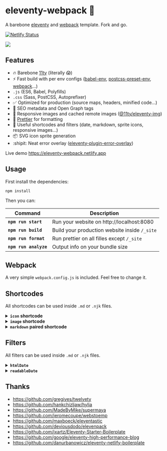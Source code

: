 # eleventy-webpack :balloon:

A barebone [eleventy](https://www.11ty.dev/) and [webpack](https://webpack.js.org/) template. Fork and go.

[![Netlify Status](https://api.netlify.com/api/v1/badges/c952af3b-547a-40a6-a999-a7966a846b2c/deploy-status)](https://app.netlify.com/sites/eleventy-webpack/deploys)

![](https://user-images.githubusercontent.com/447956/82975961-e47f6680-9fab-11ea-9c5c-cdfb6ef2932c.png)

## Features

- :fire: Barebone [11ty](https://www.11ty.dev/) (literally :scream:)
- :zap: Fast build with per env configs ([babel-env](https://babeljs.io/docs/en/babel-preset-env), [postcss-preset-env](https://github.com/csstools/postcss-preset-env), [webpack](https://webpack.js.org/configuration/#use-different-configuration-file)...)
- `.js` (ES6, Babel, Polyfills)
- `.css` (Sass, PostCSS, Autoprefixer)
- :white_check_mark: Optimized for production (source maps, headers, minified code...)
- :robot: SEO metadata and Open Graph tags
- :camera_flash: Responsive images and cached remote images ([@11ty/eleventy-img](https://github.com/11ty/eleventy-img))
- :art: [Prettier](https://prettier.io/) for formatting
- :memo: Useful shortcodes and filters (date, markdown, sprite icons, responsive images...)
- :package: SVG icon sprite generation
- :shipit: Neat error overlay ([eleventy-plugin-error-overlay](https://github.com/stevenpetryk/eleventy-plugin-error-overlay))

Live demo https://eleventy-webpack.netlify.app

## Usage

First install the dependencies:

```sh
npm install
```

Then you can:

| Command               | Description                                   |
| --------------------- | --------------------------------------------- |
| **`npm run start`**   | Run your website on http://localhost:8080     |
| **`npm run build`**   | Build your production website inside `/_site` |
| **`npm run format`**  | Run prettier on all filles except `/_site`    |
| **`npm run analyze`** | Output info on your bundle size               |


## Webpack

A very simple `webpack.config.js` is included. Feel free to change it.

## Shortcodes

All shortcodes can be used inside `.md` or `.njk` files.

<details>
<summary><strong><code>icon</code> shortcode</strong></summary>
<br>

Any SVG added to `src/assets/icons` is bundled into a symbol sprite file and made available through this shortcode.
```html
<!-- Assuming `src/assets/icons/github.svg` exist -->
<p>{% icon "github" %} Github icon</p>
<!-- Will be rendered as -->
<svg class="icon icon--github" role="img" aria-hidden="true">
  <use xlink:href="/assets/images/sprite.svg#github"></use>
</svg>
```
___
</details>

<details>
<summary><strong><code>image</code> shortcode</strong></summary>
<br>

Will create a WebP version of the image (assuming it is not already) and the corresponding JPEG / PNG. Both will be created in multiple sensible sizes (assuming the image is big enough).

```html
<!-- Assuming `src/assets/images/mountains.jpeg` of width 338px exist -->
{% image "mountains.jpeg", "Picture of someone on top of a mountain" %}
<!-- Will be rendered as -->
<picture>
  <source type="image/png" srcset="/assets/images/678868de-320.png 320w, /assets/images/678868de.png 338w" sizes="90vw, (min-width: 1280px) 1152px">
  <source type="image/webp" srcset="/assets/images/678868de-320.webp 320w, /assets/images/678868de.webp 338w" sizes="90vw, (min-width: 1280px) 1152px">
  <img loading="lazy" src="/assets/images/678868de-320.png" alt="Picture of someone on top of a mountain" width="320" height="580">
</picture>
```
___
</details>

<details>
<summary><strong><code>markdown</code> paired shortcode</strong></summary>
<br>

Embed markdown inside your `.njk` files.

```html
{% markdown %}
Let's you use **Markdown** like _this_.
Or with includes {%- include 'content.md' -%}.
{% endmarkdown %}
```
___
</details>

## Filters

All filters can be used inside `.md` or `.njk` files.

<details>
<summary><strong><code>htmlDate</code></strong></summary>
<br>

Transform the passed date to a valid html date:

```html
<!-- Assuming page.date is a javascript date -->
{{ page.date | htmlDate }}
<!-- Will be rendered as -->
2020-11-03
```
___
</details>

<details>
<summary><strong><code>readableDate</code></strong></summary>
<br>

Transform the passed date to a human readable date:

```html
<!-- Assuming page.date is a javascript date -->
{{ page.date | readableDate }}
<!-- Will be rendered as -->
03 Nov 2020
```
___
</details>

## Thanks

- https://github.com/gregives/twelvety
- https://github.com/hankchizljaw/hylia
- https://github.com/MadeByMike/supermaya
- https://github.com/jeromecoupe/webstoemp
- https://github.com/maxboeck/eleventastic
- https://github.com/deviousdodo/elevenpack
- https://github.com/ixartz/Eleventy-Starter-Boilerplate
- https://github.com/google/eleventy-high-performance-blog
- https://github.com/danurbanowicz/eleventy-netlify-boilerplate
